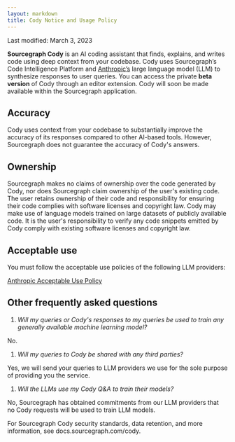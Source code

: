 ```yaml
---
layout: markdown
title: Cody Notice and Usage Policy
---
```


Last modified: March 3, 2023

**Sourcegraph Cody** is an AI coding assistant that finds, explains, and writes code using deep context from your codebase. Cody uses Sourcegraph’s Code Intelligence Platform and [Anthropic’s](https://www.anthropic.com/) large language model (LLM) to synthesize responses to user queries. You can access the private **beta version** of Cody through an editor extension. Cody will soon be made available within the Sourcegraph application. 

<span className="text-blurple-400">

## Accuracy

</span>

Cody uses context from your codebase to substantially improve the accuracy of its responses compared to other AI-based tools. However, Sourcegraph does not guarantee the accuracy of Cody's answers. 

<span className="text-blurple-400">

## Ownership

</span>

Sourcegraph makes no claims of ownership over the code generated by Cody, nor does Sourcegraph claim ownership of the user's existing code. The user retains ownership of their code and responsibility for ensuring their code complies with software licenses and copyright law. Cody may make use of language models trained on large datasets of publicly available code. It is the user's responsibility to verify any code snippets emitted by Cody comply with existing software licenses and copyright law.

<span className="text-blurple-400">

## Acceptable use

</span>

You must follow the acceptable use policies of the following LLM providers:

[Anthropic Acceptable Use Policy](https://www.anthropic.com/aup)

<span className="text-blurple-400">

## Other frequently asked questions

1. *Will my queries or Cody's responses to my queries be used to train any generally available machine learning model?*

No.

1. *Will my queries to Cody be shared with any third parties?*

Yes, we will send your queries to LLM providers we use for the sole purpose of providing you the service. 

1. *Will the LLMs use my Cody Q&A to train their models?*

No, Sourcegraph has obtained commitments from our LLM providers that no Cody requests will be used to train LLM models. 

For Sourcegraph Cody security standards, data retention, and more information, see docs.sourcegraph.com/cody.
